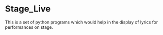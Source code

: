 # Stage_Live
This is a set of python programs which would help in the display of lyrics for performances on stage.
